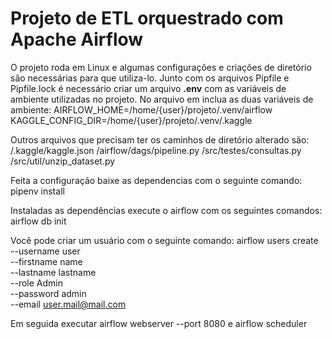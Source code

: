# Projeto de ETL orquestrado com Apache Airflow

O projeto roda em Linux e algumas configurações e criações de diretório são necessárias para que utiliza-lo.
Junto com os arquivos Pipfile e Pipfile.lock é necessário criar um arquivo **.env** com as variáveis de ambiente utilizadas no projeto.
No arquivo em inclua as duas variáveis de ambiente:
AIRFLOW_HOME=/home/{user}/projeto/.venv/airflow
KAGGLE_CONFIG_DIR=/home/{user}/projeto/.venv/.kaggle

Outros arquivos que precisam ter os caminhos de diretório alterado são:
/.kaggle/kaggle.json
/airflow/dags/pipeline.py
/src/testes/consultas.py
/src/util/unzip_dataset.py

Feita a configuração baixe as dependencias com o seguinte comando:
pipenv install

Instaladas as dependências execute o airflow com os seguintes comandos:
airflow db init

Você pode criar um usuário com o seguinte comando:
airflow users create \
    --username user \
    --firstname name \
    --lastname lastname \
    --role Admin \
    --password admin \
    --email user.mail@mail.com
    
Em seguida executar airflow webserver --port 8080 e airflow scheduler

